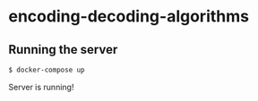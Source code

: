 # encoding-decoding-algorithms


## Running the server

```bash
$ docker-compose up
```

Server is running!
